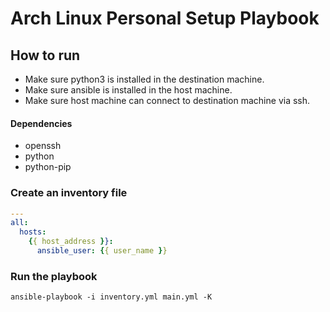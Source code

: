 # Arch Linux Personal Setup Playbook

## How to run

- Make sure python3 is installed in the destination machine.
- Make sure ansible is installed in the host machine.
- Make sure host machine can connect to destination machine via ssh.

#### Dependencies
- openssh
- python
- python-pip

### Create an inventory file

```yml
---
all:
  hosts:
    {{ host_address }}:
      ansible_user: {{ user_name }}

```

### Run the playbook
```
ansible-playbook -i inventory.yml main.yml -K
```
